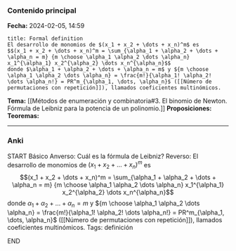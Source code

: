 ### Contenido principal

**Fecha:** 2024-02-05, 14:59

```ad-formal
title: Formal definition
El desarrollo de monomios de $(x_1 + x_2 + \dots + x_n)^m$ es
$$(x_1 + x_2 + \dots + x_n)^m = \sum_{\alpha_1 + \alpha_2 + \dots + \alpha_n = m} {m \choose \alpha_1 \alpha_2 \dots \alpha_n} x_1^{\alpha_1} x_2^{\alpha_2} \dots x_n^{\alpha_n}$$
donde $\alpha_1 + \alpha_2 + \dots + \alpha_n = m$ y ${m \choose \alpha_1 \alpha_2 \dots \alpha_n} = \frac{m!}{\alpha_1! \alpha_2! \dots \alpha_n!} = PR^m_{\alpha_1, \dots, \alpha_n}$ ([[Número de permutaciones con repetición]]), llamados coeficientes multinómicos.
```


**Tema:** [[Métodos de enumeración y combinatoria#3. El binomio de Newton. Fórmula de Leibniz para la potencia de un polinomio.]]
**Proposiciones:**
**Teoremas:**

---
### Anki

START
Básico
Anverso: Cuál es la fórmula de Leibniz?
Reverso: El desarrollo de monomios de $(x_1 + x_2 + \dots + x_n)^m$ es
$$(x_1 + x_2 + \dots + x_n)^m = \sum_{\alpha_1 + \alpha_2 + \dots + \alpha_n = m} {m \choose \alpha_1 \alpha_2 \dots \alpha_n} x_1^{\alpha_1} x_2^{\alpha_2} \dots x_n^{\alpha_n}$$
donde $\alpha_1 + \alpha_2 + \dots + \alpha_n = m$ y ${m \choose \alpha_1 \alpha_2 \dots \alpha_n} = \frac{m!}{\alpha_1! \alpha_2! \dots \alpha_n!} = PR^m_{\alpha_1, \dots, \alpha_n}$ ([[Número de permutaciones con repetición]]), llamados coeficientes multinómicos.
Tags: definición
<!--ID: 1707170512642-->
END